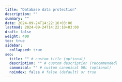 ```yaml
---
title: "Database data protection"
description: ""
summary: ""
date: 2024-09-24T14:22:10+03:00
lastmod: 2024-09-24T14:22:10+03:00
draft: false
weight: 400
toc: true
sidebar:
  collapsed: true
seo:
  title: "" # custom title (optional)
  description: "" # custom description (recommended)
  canonical: "" # custom canonical URL (optional)
  noindex: false # false (default) or true
---
```

